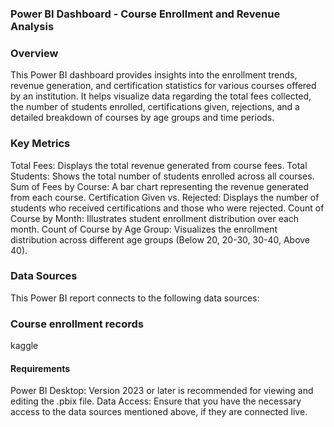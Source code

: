 ### Power BI Dashboard - Course Enrollment and Revenue Analysis
### Overview
This Power BI dashboard provides insights into the enrollment trends, revenue generation, and certification statistics for various courses offered by an institution. It helps visualize data regarding the total fees collected, the number of students enrolled, certifications given, rejections, and a detailed breakdown of courses by age groups and time periods.

### Key Metrics

Total Fees: Displays the total revenue generated from course fees.
Total Students: Shows the total number of students enrolled across all courses.
Sum of Fees by Course: A bar chart representing the revenue generated from each course.
Certification Given vs. Rejected: Displays the number of students who received certifications and those who were rejected.
Count of Course by Month: Illustrates student enrollment distribution over each month.
Count of Course by Age Group: Visualizes the enrollment distribution across different age groups (Below 20, 20-30, 30-40, Above 40).

### Data Sources
This Power BI report connects to the following data sources:

### Course enrollment records
kaggle 

#### Requirements

Power BI Desktop: Version 2023 or later is recommended for viewing and editing the .pbix file.
Data Access: Ensure that you have the necessary access to the data sources mentioned above, if they are connected live.
